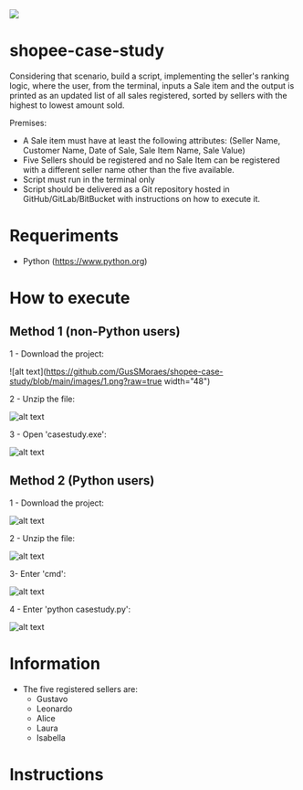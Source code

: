 <img src="https://img.shields.io/badge/python%20-%2314354C.svg?&style=for-the-badge&logo=python&logoColor=white"/>

# shopee-case-study
Considering that scenario, build a script, implementing the seller's ranking logic, where the user, from the terminal, inputs a Sale item and the output is printed as an updated list of all sales registered, sorted by sellers with the highest to lowest amount sold.

Premises:
- A Sale item must have at least the following attributes: (Seller Name, Customer Name, Date of Sale, Sale Item Name, Sale Value)
- Five Sellers should be registered and no Sale Item can be registered with a different seller name other than the five available.
- Script must run in the terminal only
- Script should be delivered as a Git repository hosted in GitHub/GitLab/BitBucket with instructions on how to execute it.

# Requeriments
- Python (https://www.python.org)

# How to execute

## Method 1 (non-Python users)
1 - Download the project:

![alt text](https://github.com/GusSMoraes/shopee-case-study/blob/main/images/1.png?raw=true width="48")

2 - Unzip the file:

![alt text](https://github.com/GusSMoraes/shopee-case-study/blob/main/images/2.png?raw=true)

3 - Open 'casestudy.exe':

![alt text](https://github.com/GusSMoraes/shopee-case-study/blob/main/images/3.png?raw=true)

## Method 2 (Python users)
1 - Download the project:

![alt text](https://github.com/GusSMoraes/shopee-case-study/blob/main/images/1.png?raw=true)

2 - Unzip the file:

![alt text](https://github.com/GusSMoraes/shopee-case-study/blob/main/images/2.png?raw=true)

3- Enter 'cmd':

![alt text](https://github.com/GusSMoraes/shopee-case-study/blob/main/images/4.png?raw=true)

4 - Enter 'python casestudy.py':

![alt text](https://github.com/GusSMoraes/shopee-case-study/blob/main/images/5.png?raw=true)

# Information

- The five registered sellers are:
  - Gustavo
  - Leonardo
  - Alice
  - Laura
  - Isabella
  
# Instructions
